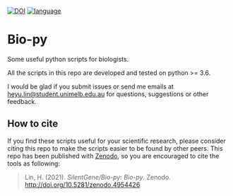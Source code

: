 [![DOI](https://zenodo.org/badge/DOI/10.5281/zenodo.4954426.svg)](https://doi.org/10.5281/zenodo.4954426) [![language](https://img.shields.io/badge/language-python%203.6-yellow)]()

# Bio-py
Some useful python scripts for biologists.

All the scripts in this repo are developed and tested on python >= 3.6.

I would be glad if you submit issues or send me emails at heyu.lin@student.unimelb.edu.au for questions, suggestions or other feedback.

## How to cite
If you find these scripts useful for your scientific research, please consider citing this repo to make the scripts easier to be found by other peers. This repo has been published with [Zenodo](https://doi.org/10.5281/zenodo.4954426), so you are encouraged to cite the tools as following:
> Lin, H. (2021). _SilentGene/Bio-py: Bio-py_. Zenodo. http://doi.org/10.5281/zenodo.4954426
